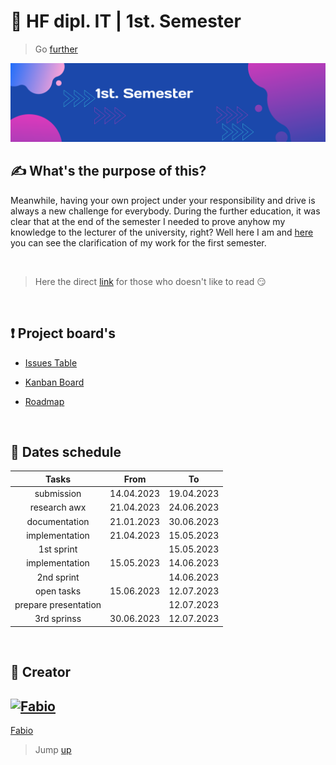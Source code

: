 # :ticket: HF dipl. IT | 1st. Semester

> Go [further](/docs/clarification.md)

![Banner](/img/banner.png)

## :writing_hand: What's the purpose of this?

Meanwhile, having your own project under your responsibility and drive is always a new challenge for everybody. During the further education, it was clear that at the end of the semester I needed to prove anyhow my knowledge to the lecturer of the university, right? Well here I am and [here](docs/clarification.md) you can see the clarification of my work for the first semester.

<br>

> Here the direct [link](docs/clarification.md) for those who doesn't like to read :smirk:


<br>

## :exclamation: Project board's

- [Issues Table](https://github.com/users/fo-b/projects/2/views/1)

- [Kanban Board](https://github.com/users/fo-b/projects/2/views/2)

- [Roadmap](https://github.com/users/fo-b/projects/2/views/3)

<br>

## :date: Dates schedule

| **Tasks**            |   **From**    |    **To**  |
|:--------------------:|:-------------:|:----------:|
| submission           |  14.04.2023   | 19.04.2023 |
| research awx         |  21.04.2023   | 24.06.2023 |
| documentation        |  21.01.2023   | 30.06.2023 |
| implementation       |  21.04.2023   | 15.05.2023 |
| 1st sprint           |               | 15.05.2023 |
| implementation       |  15.05.2023   | 14.06.2023 |
| 2nd sprint           |               | 14.06.2023 |
| open tasks           |  15.06.2023   | 12.07.2023 |
| prepare presentation |               | 12.07.2023 |
| 3rd sprinss          |  30.06.2023   | 12.07.2023 |

<br>

## :crown: Creator

[![Fabio](https://github.com/fo-b.png?size=100)](https://github.com/fo-b)
---
[Fabio](http://fabiobeti.ch)

> Jump [up](#🎫-hf-dipl-it--1st-semester)
